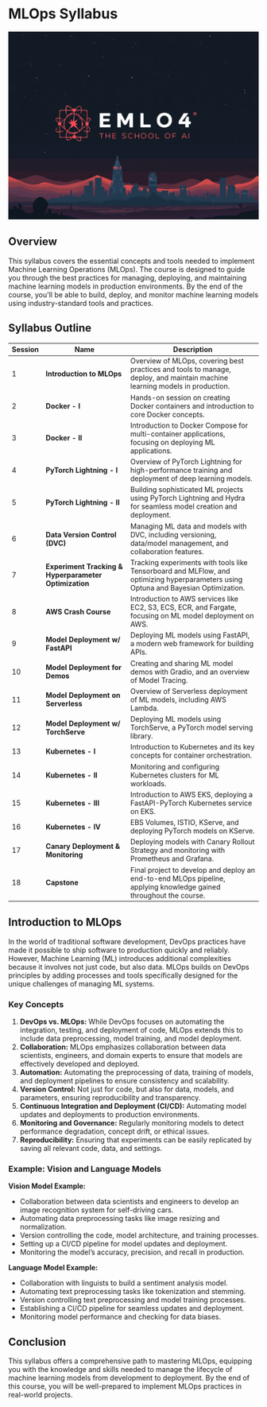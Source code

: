 # MLOps Syllabus

![MLOps Course Overview](image.jpg)

## Overview
This syllabus covers the essential concepts and tools needed to implement Machine Learning Operations (MLOps). The course is designed to guide you through the best practices for managing, deploying, and maintaining machine learning models in production environments. By the end of the course, you'll be able to build, deploy, and monitor machine learning models using industry-standard tools and practices.

## Syllabus Outline

| Session | Name                                   | Description                                                                                                                       |
|---------|----------------------------------------|-----------------------------------------------------------------------------------------------------------------------------------|
| 1       | **Introduction to MLOps**              | Overview of MLOps, covering best practices and tools to manage, deploy, and maintain machine learning models in production.       |
| 2       | **Docker - I**                         | Hands-on session on creating Docker containers and introduction to core Docker concepts.                                          |
| 3       | **Docker - II**                        | Introduction to Docker Compose for multi-container applications, focusing on deploying ML applications.                           |
| 4       | **PyTorch Lightning - I**              | Overview of PyTorch Lightning for high-performance training and deployment of deep learning models.                               |
| 5       | **PyTorch Lightning - II**             | Building sophisticated ML projects using PyTorch Lightning and Hydra for seamless model creation and deployment.                  |
| 6       | **Data Version Control (DVC)**         | Managing ML data and models with DVC, including versioning, data/model management, and collaboration features.                    |
| 7       | **Experiment Tracking & Hyperparameter Optimization** | Tracking experiments with tools like Tensorboard and MLFlow, and optimizing hyperparameters using Optuna and Bayesian Optimization. |
| 8       | **AWS Crash Course**                   | Introduction to AWS services like EC2, S3, ECS, ECR, and Fargate, focusing on ML model deployment on AWS.                         |
| 9       | **Model Deployment w/ FastAPI**        | Deploying ML models using FastAPI, a modern web framework for building APIs.                                                      |
| 10      | **Model Deployment for Demos**         | Creating and sharing ML model demos with Gradio, and an overview of Model Tracing.                                                |
| 11      | **Model Deployment on Serverless**     | Overview of Serverless deployment of ML models, including AWS Lambda.                                                             |
| 12      | **Model Deployment w/ TorchServe**     | Deploying ML models using TorchServe, a PyTorch model serving library.                                                            |
| 13      | **Kubernetes - I**                     | Introduction to Kubernetes and its key concepts for container orchestration.                                                      |
| 14      | **Kubernetes - II**                    | Monitoring and configuring Kubernetes clusters for ML workloads.                                                                  |
| 15      | **Kubernetes - III**                   | Introduction to AWS EKS, deploying a FastAPI-PyTorch Kubernetes service on EKS.                                                   |
| 16      | **Kubernetes - IV**                    | EBS Volumes, ISTIO, KServe, and deploying PyTorch models on KServe.                                                               |
| 17      | **Canary Deployment & Monitoring**     | Deploying models with Canary Rollout Strategy and monitoring with Prometheus and Grafana.                                         |
| 18      | **Capstone**                           | Final project to develop and deploy an end-to-end MLOps pipeline, applying knowledge gained throughout the course.                |

## Introduction to MLOps

In the world of traditional software development, DevOps practices have made it possible to ship software to production quickly and reliably. However, Machine Learning (ML) introduces additional complexities because it involves not just code, but also data. MLOps builds on DevOps principles by adding processes and tools specifically designed for the unique challenges of managing ML systems.

### Key Concepts

1. **DevOps vs. MLOps:** While DevOps focuses on automating the integration, testing, and deployment of code, MLOps extends this to include data preprocessing, model training, and model deployment.
2. **Collaboration:** MLOps emphasizes collaboration between data scientists, engineers, and domain experts to ensure that models are effectively developed and deployed.
3. **Automation:** Automating the preprocessing of data, training of models, and deployment pipelines to ensure consistency and scalability.
4. **Version Control:** Not just for code, but also for data, models, and parameters, ensuring reproducibility and transparency.
5. **Continuous Integration and Deployment (CI/CD):** Automating model updates and deployments to production environments.
6. **Monitoring and Governance:** Regularly monitoring models to detect performance degradation, concept drift, or ethical issues.
7. **Reproducibility:** Ensuring that experiments can be easily replicated by saving all relevant code, data, and settings.

### Example: Vision and Language Models

**Vision Model Example:**
- Collaboration between data scientists and engineers to develop an image recognition system for self-driving cars.
- Automating data preprocessing tasks like image resizing and normalization.
- Version controlling the code, model architecture, and training processes.
- Setting up a CI/CD pipeline for model updates and deployment.
- Monitoring the model’s accuracy, precision, and recall in production.

**Language Model Example:**
- Collaboration with linguists to build a sentiment analysis model.
- Automating text preprocessing tasks like tokenization and stemming.
- Version controlling text preprocessing and model training processes.
- Establishing a CI/CD pipeline for seamless updates and deployment.
- Monitoring model performance and checking for data biases.

## Conclusion

This syllabus offers a comprehensive path to mastering MLOps, equipping you with the knowledge and skills needed to manage the lifecycle of machine learning models from development to deployment. By the end of this course, you will be well-prepared to implement MLOps practices in real-world projects.

